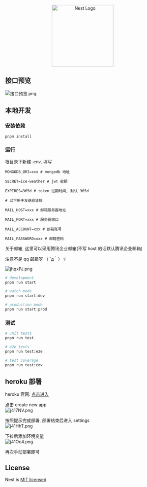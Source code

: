 <p align="center">
  <a href="http://nestjs.com/" target="blank"><img src="https://nestjs.com/img/logo-small.svg" width="200" alt="Nest Logo" /></a>
</p>

## 接口预览
![接口预览.png](https://s1.ax1x.com/2022/07/15/jhqZj0.png)

## 本地开发
### 安装依赖

```bash
pnpm install
```

### 运行

根目录下新建 .env, 填写
```
MONGODB_URI=xxx # mongodb 地址

SECRET=ice-weather # jwt 密钥

EXPIRES=365d # token 过期时间, 默认 365d

# 以下用于发送验证码

MAIL_HOST=xxx # 邮箱服务器地址

MAIL_PORT=xxx # 服务器端口

MAIL_ACCOUNT=xxx # 邮箱账号

MAIL_PASSWORD=xxx # 邮箱密码
```

关于邮箱, 这里可以采用腾讯企业邮箱(不写 host 的话默认腾讯企业邮箱)

注意不是 qq 邮箱呀 （  ´д｀）ゞ

![jhqxPJ.png](https://s1.ax1x.com/2022/07/15/jhqxPJ.png)

```bash
# development
pnpm run start

# watch mode
pnpm run start:dev

# production mode
pnpm run start:prod
```

### 测试

```bash
# unit tests
pnpm run test

# e2e tests
pnpm run test:e2e

# test coverage
pnpm run test:cov
```
## heroku 部署

heroku 官网: [点击进入](https://dashboard.heroku.com/)

点击 create new app  
![j417NV.png](https://s1.ax1x.com/2022/07/15/j417NV.png)

按照提示完成部署, 部署结束后进入 settings  
![j41HhT.png](https://s1.ax1x.com/2022/07/15/j41HhT.png)

下拉后添加环境变量  
![j41Oc4.png](https://s1.ax1x.com/2022/07/15/j41Oc4.png)

再次手动部署即可
## License

Nest is [MIT licensed](LICENSE).

